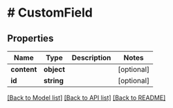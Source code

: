 # # CustomField

## Properties

Name | Type | Description | Notes
------------ | ------------- | ------------- | -------------
**content** | **object** |  | [optional]
**id** | **string** |  | [optional]

[[Back to Model list]](../../README.md#models) [[Back to API list]](../../README.md#endpoints) [[Back to README]](../../README.md)

